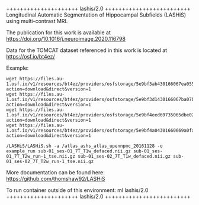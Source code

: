 

+++++++++++++++++++++ lashis/2.0 +++++++++++++++++++++++++
Longitudinal Automatic Segmentation of Hippocampal Subfields (LASHiS) using multi-contrast MRI.

The publication for this work is available at https://doi.org/10.1016/j.neuroimage.2020.116798

Data for the TOMCAT dataset referenced in this work is located at https://osf.io/bt4ez/

Example:
```
wget https://files.au-1.osf.io/v1/resources/bt4ez/providers/osfstorage/5e9bf3ab430166067ea05564?action=download&direct&version=1
wget https://files.au-1.osf.io/v1/resources/bt4ez/providers/osfstorage/5e9bf3d1430166067ba07bff?action=download&direct&version=1
wget https://files.au-1.osf.io/v1/resources/bt4ez/providers/osfstorage/5e9bf4eed69735065dbe02a0?action=download&direct&version=1
wget https://files.au-1.osf.io/v1/resources/bt4ez/providers/osfstorage/5e9bf4a04301660669a0fa44?action=download&direct&version=1

/LASHiS/LASHiS.sh -a /atlas_ashs_atlas_upennpmc_20161128 -o example_run sub-01_ses-01_7T_T1w_defaced.nii.gz sub-01_ses-01_7T_T2w_run-1_tse.nii.gz sub-01_ses-02_7T_T1w_defaced.nii.gz sub-01_ses-02_7T_T2w_run-1_tse.nii.gz
```

More documentation can be found here: https://github.com/thomshaw92/LASHiS

To run container outside of this environment: ml lashis/2.0
+++++++++++++++++++++ lashis/2.0 +++++++++++++++++++++++++

